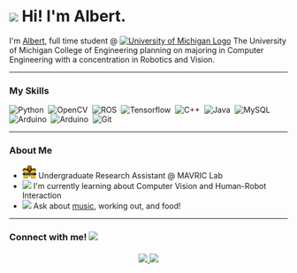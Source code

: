 <h1><img src="https://slackmojis.com/emojis/4594-blob-wave/download" width="30"/> Hi! I'm Albert.</h1>

<p> I'm <a href="https://albertchenn.me"> Albert</a>, full time student @ <a href="https://www.engin.umich.edu/"><img src="https://brand.umich.edu/assets/brand/style-guide/logo-guidelines/Block_M-Hex.png" width="20" alt="University of Michigan Logo"></a> The University of Michigan College of Engineering planning on majoring in Computer Engineering with a concentration in Robotics and Vision.</p>

<hr>
<h3> My Skills </h3>

<img alt="Python" src="https://img.shields.io/badge/python-4584b6?style=flat-square&logo=python&logoColor=ffde57" />&nbsp;
<img alt="OpenCV" src="https://img.shields.io/badge/OpenCV-ffdd54?style=flat-square&logo=opencv">&nbsp;
<img alt="ROS" src="https://img.shields.io/badge/ROS-00008B?style=flat-square&logo=ROS">&nbsp;
<img alt="Tensorflow" src="https://img.shields.io/badge/Tensorflow-FF6F00?style=flat-square&logo=Tensorflow&logoColor=FFFFFF">&nbsp;
<img alt="C++" src="https://img.shields.io/badge/C%2B%2B-00599c?style=flat-square&logo=C%2B%2B">&nbsp;
<img alt="Java" src="https://img.shields.io/badge/Java-ED8B00?style=flat-square&logo=openjdk&logoColor=white">&nbsp;
<img alt="MySQL" src="https://img.shields.io/badge/MySQL-00758f?style=flat-square&logo=MySQL&logoColor=f29111">&nbsp;
<img alt="Arduino" src="https://img.shields.io/badge/Arduino-00979c?style=flat-square&logo=Arduino&logoColor=FFFFFF">&nbsp;
<img alt="Arduino" src="https://img.shields.io/badge/-RaspberryPi-C51A4A?style=flat-square&logo=Raspberry-Pi">&nbsp;
<img alt="Git" src="https://img.shields.io/badge/-Git-F05032?style=flat-square&logo=git&logoColor=white" />&nbsp;

<hr>

<h3> About Me </h3>
<ul> 
<li> <a href="https://mavric.si.umich.edu/"><img src="assets/mavric.png" width = 25 alt = "Mavric Lab logo"></a> Undergraduate Research Assistant @ MAVRIC Lab</li>

<li> <img src="https://slackmojis.com/emojis/28039-study/download" width = 25> I'm currently learning about Computer Vision and Human-Robot Interaction</li>


<li><img src="https://slackmojis.com/emojis/5197-party_blob/download" width = 25>  Ask about <a href=https://www.last.fm/user/alberttchen"> music</a>, working out, and food!</li>
</ul>

<hr>

<h3> Connect with me! <img src="https://slackmojis.com/emojis/20886-smiley/download" width = 30>
<br></br>
<div align="center">
<a href="mailto:chenalb@umich.edu"><img src="https://static.dezeen.com/uploads/2020/10/gmail-google-logo-rebrand-workspace-design_dezeen_2364_sq.jpg" width = 50>
<a href="https://www.linkedin.com/in/albertchenn/"><img src="https://encrypted-tbn0.gstatic.com/images?q=tbn:ANd9GcQzrdlv1qle8ssb16zhv0dVmNpGUcLxqIlo-A&s" width = 50>

</div>
